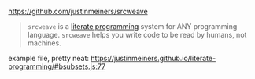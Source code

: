 https://github.com/justinmeiners/srcweave

> `srcweave` is a [literate programming](https://en.wikipedia.org/wiki/Literate_programming) system for ANY programming language. `srcweave` helps you write code to be read by humans, not machines.

example file, pretty neat: https://justinmeiners.github.io/literate-programming/#bsubsets.js:77